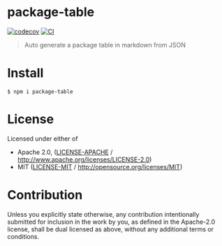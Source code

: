 # package-table <!-- omit in toc -->

[![codecov](https://img.shields.io/codecov/c/github/ipfs-shipyard/package-table.svg?style=flat-square)](https://codecov.io/gh/ipfs-shipyard/package-table)
[![CI](https://img.shields.io/github/actions/workflow/status/ipfs-shipyard/package-table/js-test-and-release.yml?branch=main\&style=flat-square)](https://github.com/ipfs-shipyard/package-table/actions/workflows/js-test-and-release.yml?query=branch%3Amain)

> Auto generate a package table in markdown from JSON

# Install

```console
$ npm i package-table
```

# License

Licensed under either of

- Apache 2.0, ([LICENSE-APACHE](LICENSE-APACHE) / <http://www.apache.org/licenses/LICENSE-2.0>)
- MIT ([LICENSE-MIT](LICENSE-MIT) / <http://opensource.org/licenses/MIT>)

# Contribution

Unless you explicitly state otherwise, any contribution intentionally submitted for inclusion in the work by you, as defined in the Apache-2.0 license, shall be dual licensed as above, without any additional terms or conditions.
